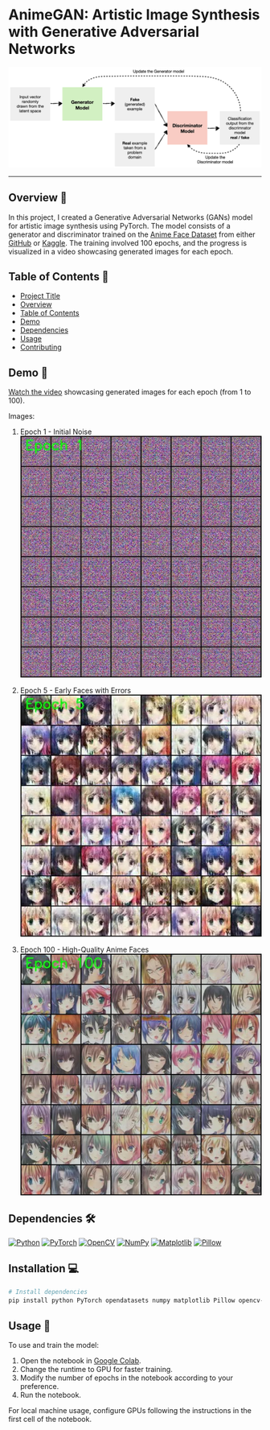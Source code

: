 # AnimeGAN: Artistic Image Synthesis with Generative Adversarial Networks

<p align="center">
  <img src="GANs_architecter.png" alt="GAN Architecture" width="600"/>
</p>

---

## Overview 🚀

In this project, I created a Generative Adversarial Networks (GANs) model for artistic image synthesis using PyTorch. The model consists of a generator and discriminator trained on the [Anime Face Dataset](https://github.com/bchao1/Anime-Face-Dataset) from either [GitHub](https://github.com/bchao1/Anime-Face-Dataset) or [Kaggle](https://www.kaggle.com/datasets/splcher/animefacedataset). The training involved 100 epochs, and the progress is visualized in a video showcasing generated images for each epoch.

## Table of Contents 📑

- [Project Title](#project-title)
- [Overview](#overview)
- [Table of Contents](#table-of-contents)
- [Demo](#demo)
- [Dependencies](#dependencies)
- [Usage](#usage)
- [Contributing](#contributing)

## Demo 🎥

[Watch the video](gans_training100.avi) showcasing generated images for each epoch (from 1 to 100).

Images:
1. Epoch 1 - Initial Noise
   ![Epoch 1](images/gans_training_epoch_0.jpg)

2. Epoch 5 - Early Faces with Errors
   ![Epoch 5](images/new_gans_training_epoch_5.jpg)

3. Epoch 100 - High-Quality Anime Faces
   ![Epoch 100](images/new_gans_training_epoch_100.jpg)

## Dependencies 🛠️


[![Python](https://img.shields.io/badge/-Python-3776AB?style=for-the-badge&logo=python&logoColor=white&logoSize=2)](#)   [![PyTorch](https://img.shields.io/badge/-PyTorch-EE4C2C?style=for-the-badge&logo=pytorch&logoColor=white&logoSize=2)](#)   [![OpenCV](https://img.shields.io/badge/-OpenCV-5C3EE8?style=for-the-badge&logo=opencv&logoColor=white&logoSize=2)](#)   [![NumPy](https://img.shields.io/badge/-NumPy-013243?style=for-the-badge&logo=numpy&logoColor=white&logoSize=2)](#)   [![Matplotlib](https://img.shields.io/badge/-Matplotlib-11557C?style=for-the-badge&logo=python&logoColor=white&logoSize=2)](#)   [![Pillow](https://img.shields.io/badge/-Pillow-8CAAE6?style=for-the-badge&logo=python&logoColor=white&logoSize=2)](#)



## Installation 💻

```bash
# Install dependencies
pip install python PyTorch opendatasets numpy matplotlib Pillow opencv-python
```

## Usage 🚀

To use and train the model:

1. Open the notebook in [Google Colab]([https://colab.research.google.com/your-notebook](https://colab.research.google.com/github/mouraffa/Generative-Adversarial-Networks-GANs-for-Anime-Image-Generation/blob/main/Generative_Adversarial_Networks_(GANs)_for_Anime_Image_Generation.ipynb)).
2. Change the runtime to GPU for faster training.
3. Modify the number of epochs in the notebook according to your preference.
4. Run the notebook.

For local machine usage, configure GPUs following the instructions in the first cell of the notebook.
